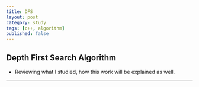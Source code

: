 ```yaml
---
title: DFS
layout: post
category: study
tags: [c++, algorithm]
published: false
---
```


## Depth First Search Algorithm
* Reviewing what I studied, how this work will be explained as well. 
---

